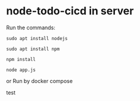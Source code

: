 # node-todo-cicd in server

Run the commands:


`sudo apt install nodejs`


`sudo apt install npm`


`npm install`

`node app.js`

or Run by docker compose

test

